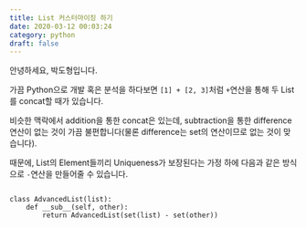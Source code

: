```yaml
---
title: List 커스터마이징 하기
date: 2020-03-12 00:03:24
category: python
draft: false
---
```


안녕하세요, 박도형입니다.

가끔 Python으로 개발 혹은 분석을 하다보면 `[1] + [2, 3]`처럼 `+`연산을 통해 두 List를 concat할 때가 있습니다.

비슷한 맥락에서 addition을 통한 concat은 있는데, subtraction을 통한 difference 연산이 없는 것이 가끔 불편합니다(물론 difference는 set의 연산이므로 없는 것이 맞습니다).

때문에, List의 Element들끼리 Uniqueness가 보장된다는 가정 하에 다음과 같은 방식으로 `-`연산을 만들어줄 수 있습니다.

```{python}

class AdvancedList(list):
    def __sub__(self, other):
        return AdvancedList(set(list) - set(other))
```
